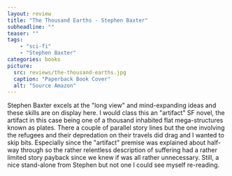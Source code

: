 ```yaml
---
layout: review
title: "The Thousand Earths - Stephen Baxter"
subheadline: ""
teaser: ""
tags:
    - "sci-fi" 
    - "Stephen Baxter"
categories: books
picture:
  src: reviews/the-thousand-earths.jpg
  caption: "Paperback Book Cover"
  alt: "Source Amazon"
---
```

Stephen Baxter excels at the "long view" and mind-expanding ideas and these skills are on display here.
I would class this an "artifact" SF novel, the artifact in this case being one of a thousand inhabited flat mega-structures known as plates. 
There a couple of parallel story lines but the one involving
the refugees and their depredation on their travels did drag and I wanted to skip bits. Especially since the "artifact" premise was
explained about half-way through so the rather relentless description of suffering had a rather limited story payback since we knew if was
all rather unnecessary. Still, a nice stand-alone from Stephen but not one I could see myself re-reading.